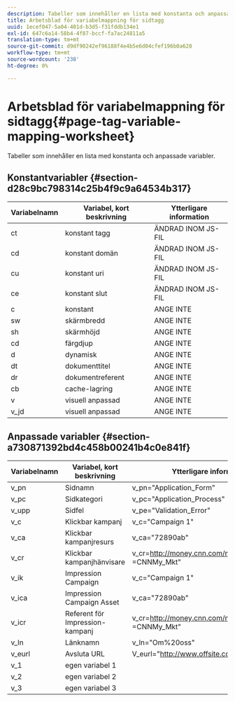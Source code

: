 ```yaml
---
description: Tabeller som innehåller en lista med konstanta och anpassade variabler.
title: Arbetsblad för variabelmappning för sidtagg
uuid: 1ecef047-5a04-401d-b3d5-f31fddb134e1
exl-id: 647c6a14-58b4-4f87-bccf-fa7ac24811a5
translation-type: tm+mt
source-git-commit: d9df90242ef96188f4e4b5e6d04cfef196b0a628
workflow-type: tm+mt
source-wordcount: '238'
ht-degree: 0%

---
```


# Arbetsblad för variabelmappning för sidtagg{#page-tag-variable-mapping-worksheet}

Tabeller som innehåller en lista med konstanta och anpassade variabler.

## Konstantvariabler {#section-d28c9bc798314c25b4f9c9a64534b317}

| Variabelnamn | Variabel, kort beskrivning | Ytterligare information |
|---|---|---|
| ct | konstant tagg | ÄNDRAD INOM JS-FIL |
| cd | konstant domän | ÄNDRAD INOM JS-FIL |
| cu | konstant uri | ÄNDRAD INOM JS-FIL |
| ce | konstant slut | ÄNDRAD INOM JS-FIL |
| c | konstant | ANGE INTE |
| sw | skärmbredd | ANGE INTE |
| sh | skärmhöjd | ANGE INTE |
| cd | färgdjup | ANGE INTE |
| d | dynamisk | ANGE INTE |
| dt | dokumenttitel | ANGE INTE |
| dr | dokumentreferent | ANGE INTE |
| cb | cache-lagring | ANGE INTE |
| v | visuell anpassad | ANGE INTE |
| v_jd | visuell anpassad | ANGE INTE |

## Anpassade variabler {#section-a730871392bd4c458b00241b4c0e841f}

| Variabelnamn | Variabel, kort beskrivning | Ytterligare information |
|---|---|---|
| v_pn | Sidnamn | v_pn=&quot;Application_Form&quot; |
| v_pc | Sidkategori | v_pc=&quot;Application_Process&quot; |
| v_upp | Sidfel | v_pe=&quot;Validation_Error&quot; |
| v_c | Klickbar kampanj | v_c=&quot;Campaign 1&quot; |
| v_ca | Klickbar kampanjresurs | v_ca=&quot;72890ab&quot; |
| v_cr | Klickbar kampanjhänvisare | v_cr=http://money.cnn.com/markets/&amp;v_cp =CNNMy_Mkt&quot; |
| v_ik | Impression Campaign | v_c=&quot;Campaign 1&quot; |
| v_ica | Impression Campaign Asset | v_ca=&quot;72890ab&quot; |
| v_icr | Referent för Impression-kampanj | v_cr=http://money.cnn.com/markets/&amp;v_cp =CNNMy_Mkt&quot; |
| v_ln | Länknamn | v_ln=&quot;Om%20oss&quot; |
| v_eurl | Avsluta URL | V_eurl=&quot;http://www.offsite.com/ |
| v_1 | egen variabel 1 |  |
| v_2 | egen variabel 2 |  |
| v_3 | egen variabel 3 |  |
